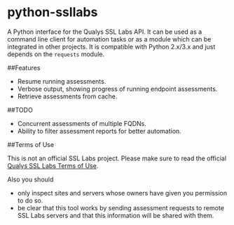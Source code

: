 python-ssllabs
==============

A Python interface for the Qualys SSL Labs API. It can be used as a command line client for automation tasks or as a module which can be integrated in other projects. It is compatible with Python 2.x/3.x and just depends on the ```requests``` module.

##Features

* Resume running assessments.
* Verbose output, showing progress of running endpoint assessments.
* Retrieve assessments from cache.

##TODO

* Concurrent assessments of multiple FQDNs.
* Ability to filter assessment reports for better automation.

##Terms of Use

This is not an official SSL Labs project. Please make sure to read the official [Qualys SSL Labs Terms of Use](https://www.ssllabs.com/downloads/Qualys_SSL_Labs_Terms_of_Use.pdf).

Also you should

* only inspect sites and servers whose owners have given you permission to do so.
* be clear that this tool works by sending assessment requests to remote SSL Labs servers and that this information will
be shared with them.
